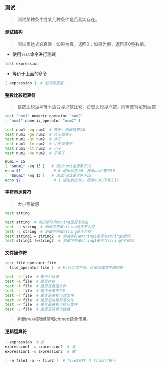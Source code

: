 
### 测试

> 测试某种条件或某几种条件是否真实存在。


#### 测试结构

> 测试表达式的真假：如果为真，返回0；如果为假，返回非0整数值。

* 使用`test`命令进行测试
```bash
test expression
```

* 等价于上面的命令
```bash
[ expression ]  # 必须有空格
```


#### 整数比较运算符

> 整数比较运算符不适合浮点数比较，若想比较浮点数，则需要特定的函数

```bash
test "num1" numeric_operator "num2"
[ "num1" numeric_operator "num2" ]
```

```bash
test num1 -eq num2  # 等于，测试结果为0
test num1 -ge num2  # 大于或等于
test num1 -gt num2  # 大于
test num1 -le num2  # 小于或等于
test num1 -lt num2  # 小于
test num1 -ne num2  # 不等于
```

```bash
num1 = 15
[ "$num1" -eq 15 ]   # 测试num1是否等于15
echo $?               # 0 退出状态为0，表示num1等于15
[ "$num1" -eq 16 ]   # 测试num1是否等于15
echo $?               # 1 退出状态为1，表示num1不等于16
```


#### 字符串运算符

> 大小写敏感

```bash
test string
```

```bash
test string  # 测试字符串string是否不为空   
test -n string  # 测试字符串string是否不为空   
test -z string  # 测试字符串string是否为空   
test string1 = string2  # 测试字符串string1是否与string2相同   
test string1 !=string2  # 测试字符串string1是否与string2不相同
```


#### 文件操作符

```bash
test file_operator file
[ file_operator file ]  # File为文件名、目录名或文件路径等
```

```bash
test -d file  # 是否为目录
test -e file  # 是否存在
test -f file  # 是否是普通文件
test -s file  # 是否长度不为0
test -r file  # 是否是进程可读文件
test -w file  # 是否是进程可写文件
test -x file  # 是否是进程可执行文件
test -L file  # 是否是符号化链接
```
 
> 判断rwx权限经常和chmod结合使用。


#### 逻辑运算符

```bash
! expression  # 非
expression1 -a expression2  # 与
expression1 -o expression2  # 或

[ -e file1 -a -x file2 ]  # file1存在 与 file2可执行
```

